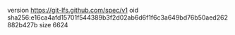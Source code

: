 version https://git-lfs.github.com/spec/v1
oid sha256:e16ca4afd15701f544389b3f2d02ab6d6f1f6c3a649bd76b50aed262882b427b
size 6624
